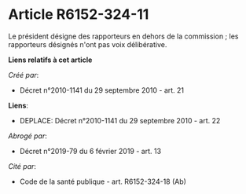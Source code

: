 # Article R6152-324-11

Le président désigne des rapporteurs en dehors de la commission ; les rapporteurs désignés n'ont pas voix délibérative.

**Liens relatifs à cet article**

_Créé par_:

  - Décret n°2010-1141 du 29 septembre 2010 - art. 21

**Liens**:

  - DEPLACE: Décret n°2010-1141 du 29 septembre 2010 - art. 22

_Abrogé par_:

  - Décret n°2019-79 du 6 février 2019 - art. 13

_Cité par_:

  - Code de la santé publique - art. R6152-324-18 (Ab)
